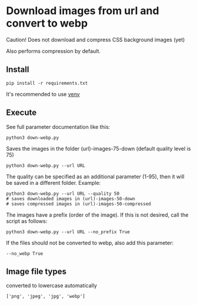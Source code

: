 # Download images from url and convert to webp
Caution! Does not download and compress CSS background images (yet)

Also performs compression by default.

## Install
	pip install -r requirements.txt

It's recommended to use [venv](https://docs.python.org/3/library/venv.html)

## Execute
See full parameter documentation like this:

	python3 down-webp.py

Saves the images in the folder (url)-images-75-down (default quality level is 75)

	python3 down-webp.py --url URL

The quality can be specified as an additional parameter (1-95), then it will be saved in a different folder. Example:

	python3 down-webp.py --url URL --quality 50
	# saves downloaded images in (url)-images-50-down
	# saves compressed images in (url)-images-50-compressed

The images have a prefix (order of the image). If this is not desired, call the script as follows:

	python3 down-webp.py --url URL --no_prefix True

If the files should not be converted to webp, also add this parameter:

	--no_webp True

## Image file types
converted to lowercase automatically

	['png', 'jpeg', 'jpg', 'webp']
